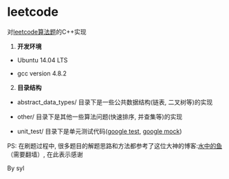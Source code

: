 leetcode
========

对[leetcode算法题](https://oj.leetcode.com/problems/)的C++实现

1. **开发环境**

  * Ubuntu 14.04 LTS

  * gcc version 4.8.2

2. **目录结构**

  * abstract_data_types/ 目录下是一些公共数据结构(链表, 二叉树等)的实现

  * other/ 目录下是其他一些算法问题(快速排序, 并查集等)的实现

  * unit_test/ 目录下是单元测试代码([google test](http://code.google.com/p/googletest/), [google mock](http://code.google.com/p/googlemock/))

PS: 在刷题过程中, 很多题目的解题思路和方法都参考了这位大神的博客:[水中的鱼](http://fisherlei.blogspot.com)（需要翻墙）, 在此表示感谢

By syl
